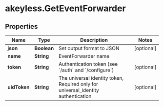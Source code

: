 # akeyless.GetEventForwarder

## Properties

Name | Type | Description | Notes
------------ | ------------- | ------------- | -------------
**json** | **Boolean** | Set output format to JSON | [optional] 
**name** | **String** | EventForwarder name | 
**token** | **String** | Authentication token (see &#x60;/auth&#x60; and &#x60;/configure&#x60;) | [optional] 
**uidToken** | **String** | The universal identity token, Required only for universal_identity authentication | [optional] 


